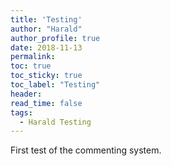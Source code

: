 ```yaml
---
title: 'Testing'
author: "Harald"
author_profile: true
date: 2018-11-13
permalink: 
toc: true
toc_sticky: true
toc_label: "Testing"
header:
read_time: false
tags:
  - Harald Testing
---
```


First test of the commenting system. 


<script type="text/javascript"> DiscourseEmbed = { discourseUrl: 'https://discourse.up-rs-esp-3.geo.uni-potsdam.de/', discourseEmbedUrl: 'https://up-rs-esp.github.io/Testing/' };
(function() { var d = document.createElement('script'); d.type = 'text/javascript'; d.async = true; d.src = DiscourseEmbed.discourseUrl + 'javascripts/embed.js'; (document.getElementsByTagName('head')[0] || document.getElementsByTagName('body')[0]).appendChild(d); })(); </script>


